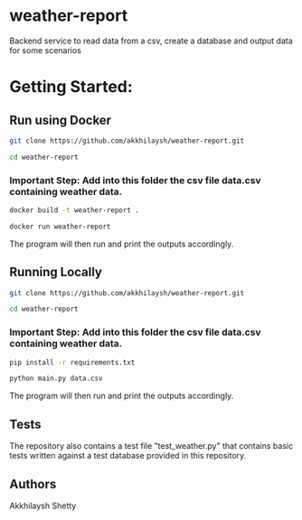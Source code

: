 # weather-report
Backend service to read data from a csv, create a database and output data for some scenarios


# Getting Started:

## Run using Docker

```bash
git clone https://github.com/akkhilaysh/weather-report.git
```

```bash
cd weather-report
```

### Important Step: Add into this folder the csv file data.csv containing weather data.

```bash
docker build -t weather-report .
```

```bash
docker run weather-report
```

The program will then run and print the outputs accordingly.


## Running Locally

```bash
git clone https://github.com/akkhilaysh/weather-report.git
```

```bash
cd weather-report
```

### Important Step: Add into this folder the csv file data.csv containing weather data.

```bash
pip install -r requirements.txt
```

```bash
python main.py data.csv
```

The program will then run and print the outputs accordingly.


## Tests

The repository also contains a test file "test_weather.py" that contains basic tests written against a test database provided in this repository.


## Authors

Akkhilaysh Shetty
